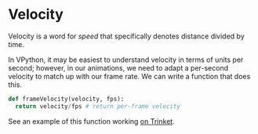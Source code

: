 # Velocity

Velocity is a word for _speed_ that specifically denotes distance divided by time.

In VPython, it may be easiest to understand velocity in terms of units per second; however, in our animations, we need to adapt a per-second velocity to match up with our frame rate. ​We can write a function that does this.

```python
def frameVelocity(velocity, fps):
  return velocity/fps # return per-frame velocity
```

See an example of this function working [on Trinket](https://trinket.io/glowscript/c08641882c).
